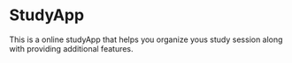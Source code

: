 # StudyApp
This is a online studyApp that helps you organize yous study session along with providing additional features.
